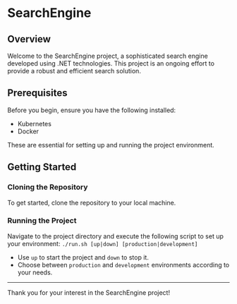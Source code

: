 # SearchEngine

## Overview
Welcome to the SearchEngine project, a sophisticated search engine developed using .NET technologies. This project is an ongoing effort to provide a robust and efficient search solution.

## Prerequisites
Before you begin, ensure you have the following installed:
- Kubernetes
- Docker

These are essential for setting up and running the project environment.

## Getting Started

### Cloning the Repository
To get started, clone the repository to your local machine.

### Running the Project
Navigate to the project directory and execute the following script to set up your environment:
`./run.sh [up|down] [production|development]`
- Use `up` to start the project and `down` to stop it.
- Choose between `production` and `development` environments according to your needs.

---

Thank you for your interest in the SearchEngine project!
